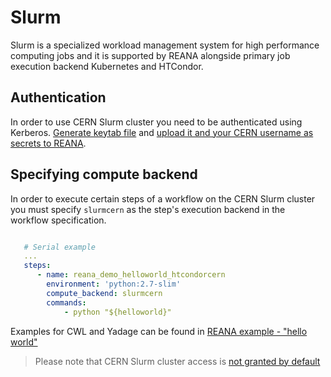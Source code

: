 # Slurm

Slurm is a specialized workload management system for high performance
computing jobs and it is supported by REANA alongside primary job execution
backend Kubernetes and HTCondor.

## Authentication

In order to use CERN Slurm cluster you need to be authenticated using
Kerberos. [Generate keytab file](../../access-control/kerberos/index.md#generating-keytab-file)
and [upload it and your CERN username as secrets to REANA](../../access-control/kerberos/index.md#uploading-secrets).

## Specifying compute backend

In order to execute certain steps of a workflow on the CERN Slurm cluster
you must specify ``slurmcern`` as the step's execution backend in the
workflow specification.

```yaml hl_lines="6"

   # Serial example
   ...
   steps:
      - name: reana_demo_helloworld_htcondorcern
        environment: 'python:2.7-slim'
        compute_backend: slurmcern
        commands:
            - python "${helloworld}"
```

Examples for CWL and Yadage can be found in
[REANA example - "hello world"](https://github.com/reanahub/reana-demo-helloworld)

> Please note that CERN Slurm cluster access is [not granted by
default](https://batchdocs.web.cern.ch/linuxhpc/access.html)
